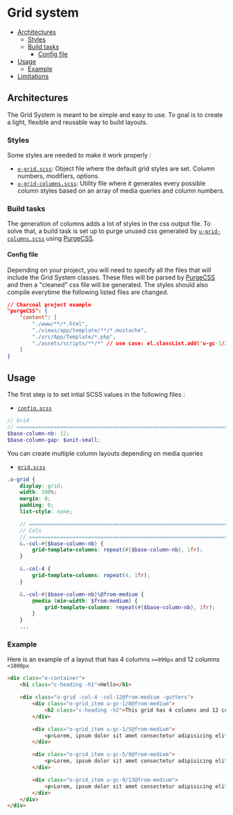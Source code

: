 # Grid system

* [Architectures](#architectures)
  * [Styles](#styles)
  * [Build tasks](#build-tasks)
    * [Config file](#config-file)
* [Usage](#usage)
  * [Example](#example)
* [Limitations](#limitations)

## Architectures

The Grid System is meant to be simple and easy to use. To goal is to create a light, flexible and reusable way to build layouts.

### Styles

Some styles are needed to make it work properly :

* [`o-grid.scss`](../assets/styles/objects/_grid.scss): Object file where the default grid styles are set. Column numbers, modifiers, options.
* [`u-grid-columns.scss`](../assets/styles/utilities/_grid-column.scss): Utility file where it generates every possible column styles based on an array of media queries and column numbers.

### Build tasks

The generation of columns adds a lot of styles in the css output file. To solve that, a build task is set up to purge unused css generated by [`u-grid-columns.scss`](../assets/styles/utilities/_grid-column.scss) using [PurgeCSS].

#### Config file

Depending on your project, you will need to specify all the files that will include the Grid System classes. These files will be parsed by [PurgeCSS] and then a "cleaned" css file will be generated. The styles should also compile everytime the following listed files are changed.

```json
// Charcoal project example
"purgeCSS": {
    "content": [
        "./www/**/*.html", 
        "./views/app/template/**/*.mustache",
        "./src/App/Template/*.php",
        "./assets/scripts/**/*" // use case: el.classList.add('u-gc-1/2')
    ]
}
```

## Usage

The first step is to set intial SCSS values in the following files :

- [`config.scss`](../assets/styles/settings/_config.scss)
```scss
// Grid
// ==========================================================================
$base-column-nb: 12;
$base-column-gap: $unit-small;
```

You can create multiple column layouts depending on media queries

- [`grid.scss`](../assets/styles/objects/_grid.scss)
```scss
.o-grid {
    display: grid;
    width: 100%;
    margin: 0;
    padding: 0;
    list-style: none;

    // ==========================================================================
    // Cols
    // ==========================================================================
    &.-col-#{$base-column-nb} {
        grid-template-columns: repeat(#{$base-column-nb}, 1fr);
    }

    &.-col-4 {
        grid-template-columns: repeat(4, 1fr);
    }

    &.-col-#{$base-column-nb}\@from-medium {
        @media (min-width: $from-medium) {
            grid-template-columns: repeat(#{$base-column-nb}, 1fr);
        }
    }
    ...
```

### Example

Here is an example of a layout that has 4 columns `>=999px` and 12 columns `<1000px`

```html
<div class="o-container">
    <h1 class="c-heading -h1">Hello</h1>

    <div class="o-grid -col-4 -col-12@from-medium -gutters">
        <div class="o-grid_item u-gc-1/8@from-medium">
            <h2 class="c-heading -h2">This grid has 4 columns and 12 columns from `medium` MQ</h2>
        </div>

        <div class="o-grid_item u-gc-1/5@from-medium">
            <p>Lorem, ipsum dolor sit amet consectetur adipisicing elit. Expedita provident distinctio deleniti eaque cumque doloremque aut quo dicta porro commodi, temporibus totam dolor autem tempore quasi ullam sed suscipit vero?</p>
        </div>

        <div class="o-grid_item u-gc-5/9@from-medium">
            <p>Lorem, ipsum dolor sit amet consectetur adipisicing elit. Expedita provident distinctio deleniti eaque cumque doloremque aut quo dicta porro commodi, temporibus totam dolor autem tempore quasi ullam sed suscipit vero?</p>
        </div>

        <div class="o-grid_item u-gc-9/13@from-medium">
            <p>Lorem, ipsum dolor sit amet consectetur adipisicing elit. Expedita provident distinctio deleniti eaque cumque doloremque aut quo dicta porro commodi, temporibus totam dolor autem tempore quasi ullam sed suscipit vero?</p>
        </div>
    </div>
</div>
```

[purgecss]:      https://purgecss.com/
